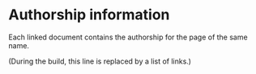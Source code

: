 # Authorship information

Each linked document contains the authorship for the page of the same name.

(During the build, this line is replaced by a list of links.)
